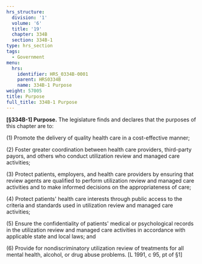 ```yaml
---
hrs_structure:
  division: '1'
  volume: '6'
  title: '19'
  chapter: 334B
  section: 334B-1
type: hrs_section
tags:
  - Government
menu:
  hrs:
    identifier: HRS_0334B-0001
    parent: HRS0334B
    name: 334B-1 Purpose
weight: 57005
title: Purpose
full_title: 334B-1 Purpose
---
```

**[§334B-1] Purpose.** The legislature finds and declares that the purposes of this chapter are to:

(1) Promote the delivery of quality health care in a cost-effective manner;

(2) Foster greater coordination between health care providers, third-party payors, and others who conduct utilization review and managed care activities;

(3) Protect patients, employers, and health care providers by ensuring that review agents are qualified to perform utilization review and managed care activities and to make informed decisions on the appropriateness of care;

(4) Protect patients' health care interests through public access to the criteria and standards used in utilization review and managed care activities;

(5) Ensure the confidentiality of patients' medical or psychological records in the utilization review and managed care activities in accordance with applicable state and local laws; and

(6) Provide for nondiscriminatory utilization review of treatments for all mental health, alcohol, or drug abuse problems. [L 1991, c 95, pt of §1]